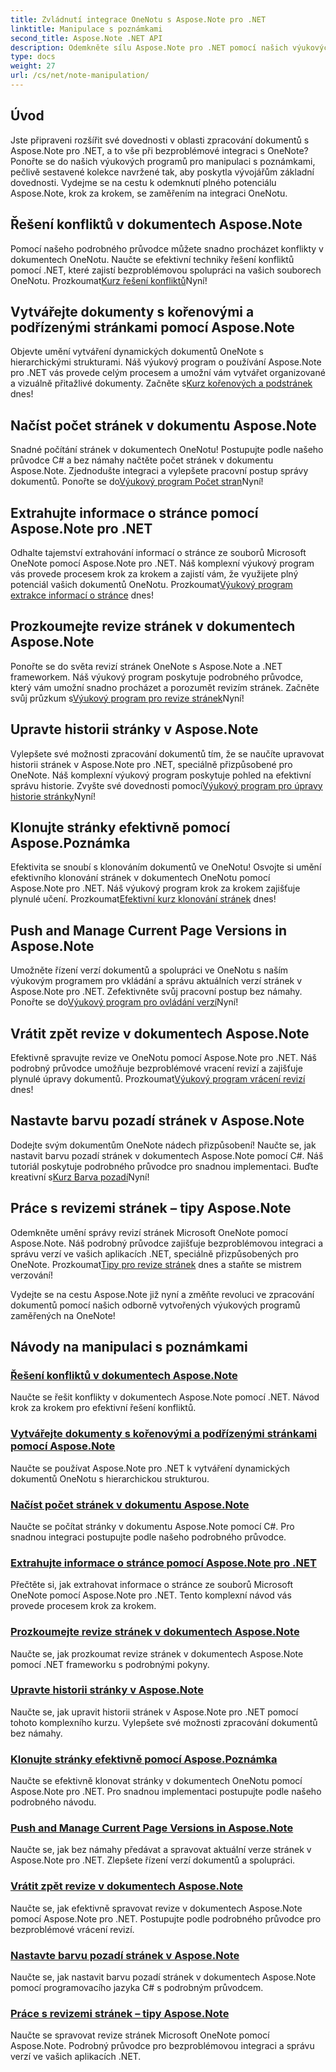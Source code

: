 ```yaml
---
title: Zvládnutí integrace OneNotu s Aspose.Note pro .NET
linktitle: Manipulace s poznámkami
second_title: Aspose.Note .NET API
description: Odemkněte sílu Aspose.Note pro .NET pomocí našich výukových programů zaměřených na OneNote. Vyřešte konflikty, vytvářejte dynamické dokumenty a prozkoumejte efektivní manipulaci se stránkami.
type: docs
weight: 27
url: /cs/net/note-manipulation/
---
```


## Úvod

Jste připraveni rozšířit své dovednosti v oblasti zpracování dokumentů s Aspose.Note pro .NET, a to vše při bezproblémové integraci s OneNote? Ponořte se do našich výukových programů pro manipulaci s poznámkami, pečlivě sestavené kolekce navržené tak, aby poskytla vývojářům základní dovednosti. Vydejme se na cestu k odemknutí plného potenciálu Aspose.Note, krok za krokem, se zaměřením na integraci OneNotu.

## Řešení konfliktů v dokumentech Aspose.Note
 Pomocí našeho podrobného průvodce můžete snadno procházet konflikty v dokumentech OneNotu. Naučte se efektivní techniky řešení konfliktů pomocí .NET, které zajistí bezproblémovou spolupráci na vašich souborech OneNotu. Prozkoumat[Kurz řešení konfliktů](./conflict-page-resolution/)Nyní!

## Vytvářejte dokumenty s kořenovými a podřízenými stránkami pomocí Aspose.Note
 Objevte umění vytváření dynamických dokumentů OneNote s hierarchickými strukturami. Náš výukový program o používání Aspose.Note pro .NET vás provede celým procesem a umožní vám vytvářet organizované a vizuálně přitažlivé dokumenty. Začněte s[Kurz kořenových a podstránek](./create-documents-root-sub-pages/) dnes!

## Načíst počet stránek v dokumentu Aspose.Note
 Snadné počítání stránek v dokumentech OneNotu! Postupujte podle našeho průvodce C# a bez námahy načtěte počet stránek v dokumentu Aspose.Note. Zjednodušte integraci a vylepšete pracovní postup správy dokumentů. Ponořte se do[Výukový program Počet stran](./retrieve-number-of-pages/)Nyní!

## Extrahujte informace o stránce pomocí Aspose.Note pro .NET
Odhalte tajemství extrahování informací o stránce ze souborů Microsoft OneNote pomocí Aspose.Note pro .NET. Náš komplexní výukový program vás provede procesem krok za krokem a zajistí vám, že využijete plný potenciál vašich dokumentů OneNotu. Prozkoumat[Výukový program extrakce informací o stránce](./extract-page-information/) dnes!

## Prozkoumejte revize stránek v dokumentech Aspose.Note
 Ponořte se do světa revizí stránek OneNote s Aspose.Note a .NET frameworkem. Náš výukový program poskytuje podrobného průvodce, který vám umožní snadno procházet a porozumět revizím stránek. Začněte svůj průzkum s[Výukový program pro revize stránek](./page-revisions-exploration/)Nyní!

## Upravte historii stránky v Aspose.Note
 Vylepšete své možnosti zpracování dokumentů tím, že se naučíte upravovat historii stránek v Aspose.Note pro .NET, speciálně přizpůsobené pro OneNote. Náš komplexní výukový program poskytuje pohled na efektivní správu historie. Zvyšte své dovednosti pomocí[Výukový program pro úpravy historie stránky](./modify-page-history/)Nyní!

## Klonujte stránky efektivně pomocí Aspose.Poznámka
Efektivita se snoubí s klonováním dokumentů ve OneNotu! Osvojte si umění efektivního klonování stránek v dokumentech OneNotu pomocí Aspose.Note pro .NET. Náš výukový program krok za krokem zajišťuje plynulé učení. Prozkoumat[Efektivní kurz klonování stránek](./efficient-page-cloning/) dnes!

## Push and Manage Current Page Versions in Aspose.Note
 Umožněte řízení verzí dokumentů a spolupráci ve OneNotu s naším výukovým programem pro vkládání a správu aktuálních verzí stránek v Aspose.Note pro .NET. Zefektivněte svůj pracovní postup bez námahy. Ponořte se do[Výukový program pro ovládání verzí](./manage-current-page-versions/)Nyní!

## Vrátit zpět revize v dokumentech Aspose.Note
 Efektivně spravujte revize ve OneNotu pomocí Aspose.Note pro .NET. Náš podrobný průvodce umožňuje bezproblémové vracení revizí a zajišťuje plynulé úpravy dokumentů. Prozkoumat[Výukový program vrácení revizí](./roll-back-document-revisions/) dnes!

## Nastavte barvu pozadí stránek v Aspose.Note
Dodejte svým dokumentům OneNote nádech přizpůsobení! Naučte se, jak nastavit barvu pozadí stránek v dokumentech Aspose.Note pomocí C#. Náš tutoriál poskytuje podrobného průvodce pro snadnou implementaci. Buďte kreativní s[Kurz Barva pozadí](./set-page-background-color/)Nyní!

## Práce s revizemi stránek – tipy Aspose.Note
 Odemkněte umění správy revizí stránek Microsoft OneNote pomocí Aspose.Note. Náš podrobný průvodce zajišťuje bezproblémovou integraci a správu verzí ve vašich aplikacích .NET, speciálně přizpůsobených pro OneNote. Prozkoumat[Tipy pro revize stránek](./working-with-page-revisions/) dnes a staňte se mistrem verzování!

Vydejte se na cestu Aspose.Note již nyní a změňte revoluci ve zpracování dokumentů pomocí našich odborně vytvořených výukových programů zaměřených na OneNote!
## Návody na manipulaci s poznámkami
### [Řešení konfliktů v dokumentech Aspose.Note](./conflict-page-resolution/)
Naučte se řešit konflikty v dokumentech Aspose.Note pomocí .NET. Návod krok za krokem pro efektivní řešení konfliktů.
### [Vytvářejte dokumenty s kořenovými a podřízenými stránkami pomocí Aspose.Note](./create-documents-root-sub-pages/)
Naučte se používat Aspose.Note pro .NET k vytváření dynamických dokumentů OneNotu s hierarchickou strukturou.
### [Načíst počet stránek v dokumentu Aspose.Note](./retrieve-number-of-pages/)
Naučte se počítat stránky v dokumentu Aspose.Note pomocí C#. Pro snadnou integraci postupujte podle našeho podrobného průvodce.
### [Extrahujte informace o stránce pomocí Aspose.Note pro .NET](./extract-page-information/)
Přečtěte si, jak extrahovat informace o stránce ze souborů Microsoft OneNote pomocí Aspose.Note pro .NET. Tento komplexní návod vás provede procesem krok za krokem.
### [Prozkoumejte revize stránek v dokumentech Aspose.Note](./page-revisions-exploration/)
Naučte se, jak prozkoumat revize stránek v dokumentech Aspose.Note pomocí .NET frameworku s podrobnými pokyny.
### [Upravte historii stránky v Aspose.Note](./modify-page-history/)
Naučte se, jak upravit historii stránek v Aspose.Note pro .NET pomocí tohoto komplexního kurzu. Vylepšete své možnosti zpracování dokumentů bez námahy.
### [Klonujte stránky efektivně pomocí Aspose.Poznámka](./efficient-page-cloning/)
Naučte se efektivně klonovat stránky v dokumentech OneNotu pomocí Aspose.Note pro .NET. Pro snadnou implementaci postupujte podle našeho podrobného návodu.
### [Push and Manage Current Page Versions in Aspose.Note](./manage-current-page-versions/)
Naučte se, jak bez námahy předávat a spravovat aktuální verze stránek v Aspose.Note pro .NET. Zlepšete řízení verzí dokumentů a spolupráci.
### [Vrátit zpět revize v dokumentech Aspose.Note](./roll-back-document-revisions/)
Naučte se, jak efektivně spravovat revize v dokumentech Aspose.Note pomocí Aspose.Note pro .NET. Postupujte podle podrobného průvodce pro bezproblémové vrácení revizí.
### [Nastavte barvu pozadí stránek v Aspose.Note](./set-page-background-color/)
Naučte se, jak nastavit barvu pozadí stránek v dokumentech Aspose.Note pomocí programovacího jazyka C# s podrobným průvodcem.
### [Práce s revizemi stránek – tipy Aspose.Note](./working-with-page-revisions/)
Naučte se spravovat revize stránek Microsoft OneNote pomocí Aspose.Note. Podrobný průvodce pro bezproblémovou integraci a správu verzí ve vašich aplikacích .NET.